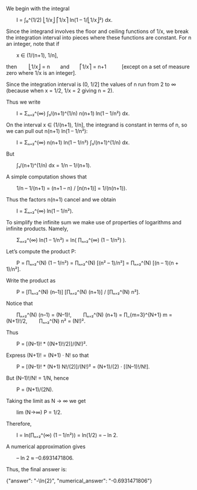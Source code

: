 We begin with the integral

  I = ∫₀^(1/2) ⎣1/x⎦ ⎡1/x⎤ ln(1 – 1/⎣1/x⎦²) dx.

Since the integrand involves the floor and ceiling functions of 1/x, we break the integration interval into pieces where these functions are constant. For n an integer, note that if

  x ∈ (1/(n+1), 1/n],

then
  ⎣1/x⎦ = n  and  ⎡1/x⎤ = n+1   [except on a set of measure zero where 1/x is an integer].

Since the integration interval is (0, 1/2] the values of n run from 2 to ∞ (because when x = 1/2, 1/x = 2 giving n = 2).

Thus we write

  I = Σₙ₌₂^(∞) ∫₁/(n+1)^(1/n) n(n+1) ln(1 – 1/n²) dx.

On the interval x ∈ (1/(n+1), 1/n], the integrand is constant in terms of n, so we can pull out n(n+1) ln(1 – 1/n²):

  I = Σₙ₌₂^(∞) n(n+1) ln(1 – 1/n²) ∫₁/(n+1)^(1/n) dx.

But

  ∫₁/(n+1)^(1/n) dx = 1/n – 1/(n+1).

A simple computation shows that

  1/n – 1/(n+1) = (n+1 – n) / [n(n+1)] = 1/(n(n+1)).

Thus the factors n(n+1) cancel and we obtain

  I = Σₙ₌₂^(∞) ln(1 – 1/n²).

To simplify the infinite sum we make use of properties of logarithms and infinite products. Namely,

  Σₙ₌₂^(∞) ln(1 – 1/n²) = ln( ∏ₙ₌₂^(∞) (1 – 1/n²) ).

Let’s compute the product P:

  P = ∏ₙ₌₂^(N) (1 – 1/n²) = ∏ₙ₌₂^(N) [(n² – 1)/n²] = ∏ₙ₌₂^(N) [(n – 1)(n + 1)/n²].

Write the product as

  P = [∏ₙ₌₂^(N) (n–1)] [∏ₙ₌₂^(N) (n+1)] / [∏ₙ₌₂^(N) n²].

Notice that

  ∏ₙ₌₂^(N) (n–1) = (N–1)!,
  ∏ₙ₌₂^(N) (n+1) = ∏_{m=3}^{N+1} m = (N+1)!/2,
  ∏ₙ₌₂^(N) n² = (N!)².

Thus

  P = [(N–1)! * ((N+1)!/2)]/(N!)².

Express (N+1)! = (N+1) · N! so that

  P = [(N–1)! * (N+1) N!/(2)]/(N!)² = (N+1)/(2) · [(N–1)!/N!].

But (N–1)!/N! = 1/N, hence

  P = (N+1)/(2N).

Taking the limit as N → ∞ we get

  lim (N→∞) P = 1/2.

Therefore,

  I = ln(∏ₙ₌₂^(∞) (1 – 1/n²)) = ln(1/2) = – ln 2.

A numerical approximation gives

  – ln 2 ≈ –0.6931471806.

Thus, the final answer is:

{"answer": "-\\ln{2}", "numerical_answer": "-0.6931471806"}